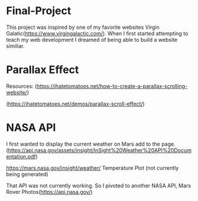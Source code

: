 # Final-Project
This project was inspired by one of my favorite websites Virgin Galatic(https://www.virgingalactic.com/). When I first started attempting to teach my web development I dreamed of being able to build a website similiar.

# Parallax Effect
Resources:
(https://ihatetomatoes.net/how-to-create-a-parallax-scrolling-website/)

(https://ihatetomatoes.net/demos/parallax-scroll-effect/)


# NASA API
I first wanted to display the current weather on Mars add to the page.
(https://api.nasa.gov/assets/insight/InSight%20Weather%20API%20Documentation.pdf)

https://mars.nasa.gov/insight/weather/
Temperature Plot (not currently being generated)

That API was not currently working. So I pivoted to another NASA API, Mars Rover Photos(https://api.nasa.gov/)

